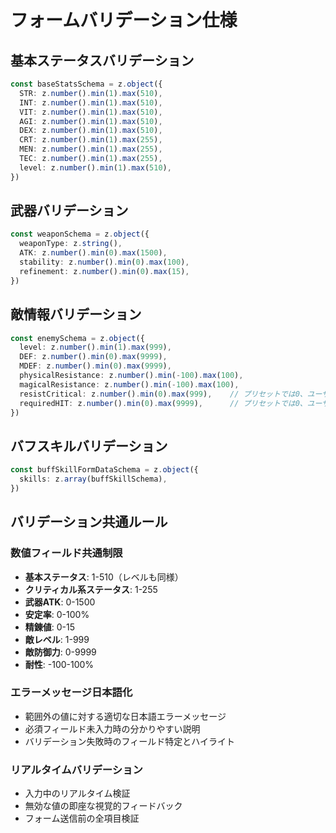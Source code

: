 # フォームバリデーション仕様

## 基本ステータスバリデーション
```typescript
const baseStatsSchema = z.object({
  STR: z.number().min(1).max(510),
  INT: z.number().min(1).max(510),
  VIT: z.number().min(1).max(510),
  AGI: z.number().min(1).max(510),
  DEX: z.number().min(1).max(510),
  CRT: z.number().min(1).max(255),
  MEN: z.number().min(1).max(255),
  TEC: z.number().min(1).max(255),
  level: z.number().min(1).max(510),
})
```

## 武器バリデーション
```typescript
const weaponSchema = z.object({
  weaponType: z.string(),
  ATK: z.number().min(0).max(1500),
  stability: z.number().min(0).max(100),
  refinement: z.number().min(0).max(15),
})
```

## 敵情報バリデーション
```typescript
const enemySchema = z.object({
  level: z.number().min(1).max(999),
  DEF: z.number().min(0).max(9999),
  MDEF: z.number().min(0).max(9999),
  physicalResistance: z.number().min(-100).max(100),
  magicalResistance: z.number().min(-100).max(100),
  resistCritical: z.number().min(0).max(999),    // プリセットでは0、ユーザー調整可能
  requiredHIT: z.number().min(0).max(9999),      // プリセットでは0、ユーザー調整可能
})
```

## バフスキルバリデーション

```typescript
const buffSkillFormDataSchema = z.object({
  skills: z.array(buffSkillSchema),
})
```

## バリデーション共通ルール

### 数値フィールド共通制限
- **基本ステータス**: 1-510（レベルも同様）
- **クリティカル系ステータス**: 1-255
- **武器ATK**: 0-1500
- **安定率**: 0-100%
- **精錬値**: 0-15
- **敵レベル**: 1-999
- **敵防御力**: 0-9999
- **耐性**: -100-100%

### エラーメッセージ日本語化
- 範囲外の値に対する適切な日本語エラーメッセージ
- 必須フィールド未入力時の分かりやすい説明
- バリデーション失敗時のフィールド特定とハイライト

### リアルタイムバリデーション
- 入力中のリアルタイム検証
- 無効な値の即座な視覚的フィードバック
- フォーム送信前の全項目検証